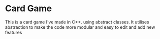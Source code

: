 # Card Game
This is a card game I've made in C++. using abstract classes. It utilises abstraction to make the code more modular and easy to edit and add new features
